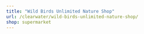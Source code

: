 ```yaml
---
title: "Wild Birds Unlimited Nature Shop"
url: /clearwater/wild-birds-unlimited-nature-shop/
shop: supermarket
---
```

